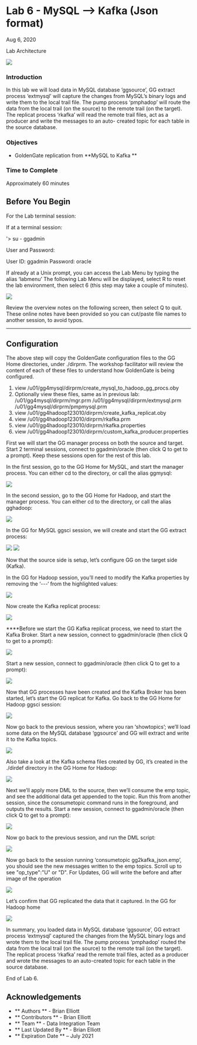 # Lab 6 -  MySQL --> Kafka (Json format)
Aug 6, 2020

Lab Architecture

![](images/600/image601_1.png)


### Introduction
In this lab we will load data in MySQL database ‘ggsource’, GG extract process ‘extmysql’ will capture the changes from MySQL’s binary logs and write them to the local trail file. The pump process ‘pmphadop’ will route the data from the local trail (on the source) to the remote trail (on the target). The replicat
process ‘rkafka’ will read the remote trail files, act as a producer and write the messages to an auto- created topic for each table in the source database.


### Objectives
- GoldenGate replication from **MySQL to Kafka **

### Time to Complete
Approximately 60 minutes

## Before You Begin
For the Lab terminal session:

If at a terminal session:

'> su - ggadmin

User and Password:

User ID: ggadmin
Password:  oracle

If already at a Unix prompt, you can access the Lab Menu by typing the alias ‘labmenu’
The following Lab Menu will be displayed, 
select R to reset the lab environment, then select 6 (this step may take a couple of minutes).

![](images/all/e_labmenu6.png)

Review the overview notes on the following screen, then select Q to quit. These online notes have been provided so you can cut/paste file names to another session, to avoid typos.



------

##  Configuration
   The above step will copy the GoldenGate configuration files to the GG Home directories, under ./dirprm. The workshop facilitator will review the content of each of these files to understand how GoldenGate is being configured.

1)	view /u01/gg4mysql/dirprm/create_mysql_to_hadoop_gg_procs.oby
2)	Optionally view these files, same as in previous lab:
/u01/gg4mysql/dirprm/mgr.prm
/u01/gg4mysql/dirprm/extmysql.prm
/u01/gg4mysql/dirprm/pmpmysql.prm
3)	view /u01/gg4hadoop123010/dirprm/create_kafka_replicat.oby
4)	view /u01/gg4hadoop123010/dirprm/rkafka.prm
5)	view /u01/gg4hadoop123010/dirprm/rkafka.properties
6)	view /u01/gg4hadoop123010/dirprm/custom_kafka_producer.properties

First we will start the GG manager process on both the source and target. Start 2 terminal sessions, connect to ggadmin/oracle (then click Q to get to a prompt). Keep these sessions open for the rest of this lab.


In the first session, go to the GG Home for MySQL, and start the manager process. You can either cd to the directory, or call the alias ggmysql:

![](images/all/e2.png)

In the second session, go to the GG Home for Hadoop, and start the manager process. You can either cd to the directory, or call the alias gghadoop:

![](images/all/e3.png)

In the GG for MySQL ggsci session, we will create and start the GG extract process:

![](images/all/e4.png)
![](images/all/e5.png)


Now that the source side is setup, let’s configure GG on the target side (Kafka).

In the GG for Hadoop session, you’ll need to modify the Kafka properties by removing the ‘---‘ from the highlighted values:


![](images/all/e6.png)

Now create the Kafka replicat process:


![](images/all/e7.png)

****Before we start the GG Kafka replicat process, we need to start the Kafka Broker. Start a new session, connect to ggadmin/oracle (then click Q to get to a prompt):


![](images/all/e8.png)

Start a new session, connect to ggadmin/oracle (then click Q to get to a prompt):

![](images/all/e9.png)

Now that GG processes have been created and the Kafka Broker has been started, let’s start the GG replicat for Kafka. Go back to the GG Home for Hadoop ggsci session:


![](images/all/e10.png)

Now go back to the previous session, where you ran ‘showtopics’; we’ll load some data on the MySQL database ‘ggsource’ and GG will extract and write it to the Kafka topics.

![](images/ALL/E11.png)

Also take a look at the Kafka schema files created by GG, it’s created in the ./dirdef directory in the GG Home for Hadoop:


![](images/all/e12.png)


Next we’ll apply more DML to the source, then we’ll consume the emp topic, and see the additional data get appended to the topic. Run this from another session, since the consumetopic command runs in the foreground, and outputs the results. Start a new session, connect to ggadmin/oracle (then click Q to get to a prompt):


![](images/all/e13.png)

Now go back to the previous session, and run the DML script:


![](images/all/e14.png)

Now go back to the session running ‘consumetopic gg2kafka_json.emp’, you should see the new messages written to the emp topics. Scroll up to see "op_type":"U" or "D". For Updates, GG will write the before and after image of the operation


![](images/all/e15.png)

Let’s confirm that GG replicated the data that it captured. In the GG for Hadoop home


![](images/all/e16.png)

In summary, you loaded data in MySQL database ‘ggsource’, GG extract process ‘extmysql’ captured the changes from the MySQL binary logs and wrote them to the local trail file. The pump process
‘pmphadop’ routed the data from the local trail (on the source) to the remote trail (on the target). The replicat process ‘rkafka’ read the remote trail files, acted as a producer and wrote the messages to an auto-created topic for each table in the source database.

End of Lab 6.

## Acknowledgements

 - ** Authors ** - Brian Elliott
 - ** Contributors ** - Brian Elliott
 - ** Team ** - Data Integration Team
 - ** Last Updated By ** - Brian Elliott
 - ** Expiration Date ** – July 2021